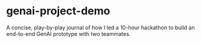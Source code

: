 # genai-project-demo
A concise, play-by-play journal of how I led a 10-hour hackathon to build an end-to-end GenAI prototype with two teammates.
